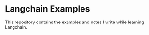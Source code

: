 # Langchain Examples

This repository contains the examples and notes I write while learning Langchain.
